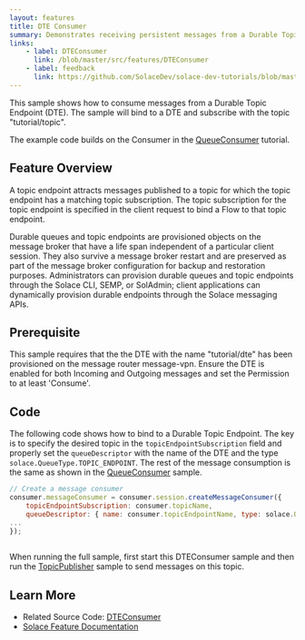 ```yaml
---
layout: features
title: DTE Consumer
summary: Demonstrates receiving persistent messages from a Durable Topic Endpoint.
links:
    - label: DTEConsumer
      link: /blob/master/src/features/DTEConsumer
    - label: feedback
      link: https://github.com/SolaceDev/solace-dev-tutorials/blob/master/src/pages/tutorials/javascript/dte-consumer.md
---
```


This sample shows how to consume messages from a Durable Topic Endpoint (DTE). The sample will bind to a DTE and subscribe with the topic "tutorial/topic".

The example code builds on the Consumer in the [QueueConsumer](../persistence-with-queues/) tutorial.

## Feature Overview

A topic endpoint attracts messages published to a topic for which the topic endpoint has a matching topic subscription. The topic subscription for the topic endpoint is specified in the client request to bind a Flow to that topic endpoint.

Durable queues and topic endpoints are provisioned objects on the message broker that have a life span independent of a particular client session. They also survive a message broker restart and are preserved as part of the message broker configuration for backup and restoration purposes. Administrators can provision durable queues and topic endpoints through the Solace CLI, SEMP, or SolAdmin; client applications can dynamically provision durable endpoints through the Solace messaging APIs.

## Prerequisite

This sample requires that the the DTE with the name "tutorial/dte" has been provisioned on the message router message-vpn.  Ensure the DTE is enabled for both Incoming and Outgoing messages and set the Permission to at least 'Consume'.

## Code

The following code shows how to bind to a Durable Topic Endpoint. The key is to specify the desired topic in the `topicEndpointSubscription` field and properly set the `queueDescriptor` with the name of the DTE and the type `solace.QueueType.TOPIC_ENDPOINT`. The rest of the message consumption is the same as shown in the [QueueConsumer](../persistence-with-queues/) sample.

~~~javascript
// Create a message consumer
consumer.messageConsumer = consumer.session.createMessageConsumer({
    topicEndpointSubscription: consumer.topicName,
    queueDescriptor: { name: consumer.topicEndpointName, type: solace.QueueType.TOPIC_ENDPOINT },
...
});
                    
~~~

When running the full sample, first start this DTEConsumer sample and then run the [TopicPublisher](../publish-subscribe/) sample to send messages on this topic.

## Learn More

* Related Source Code: [DTEConsumer](https://github.com/SolaceSamples/solace-samples-javascript/blob/master/src/features/DTEConsumer)
* [Solace Feature Documentation](https://docs.solace.com/PubSub-Basics/Endpoints.htm)
